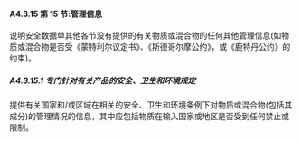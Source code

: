 <h4>A4.3.15 第 15 节:管理信息</h4>
<p>说明安全数据单其他各节没有提供的有关物质或混合物的任何其他管理信息(如物质或混合物是否受《蒙特利尔议定书》、《斯德哥尔摩公约》，或《鹿特丹公约》的约束)。</p>
<h5>A4.3.15.1 专门针对有关产品的安全、卫生和环境规定</h5>
<p>提供有关国家和/或区域在相关的安全、卫生和环境条例下对物质或混合物(包括其成分)的管理情况的信息，其中应包括物质在输入国家或地区是否受到任何禁止或限制。</p>